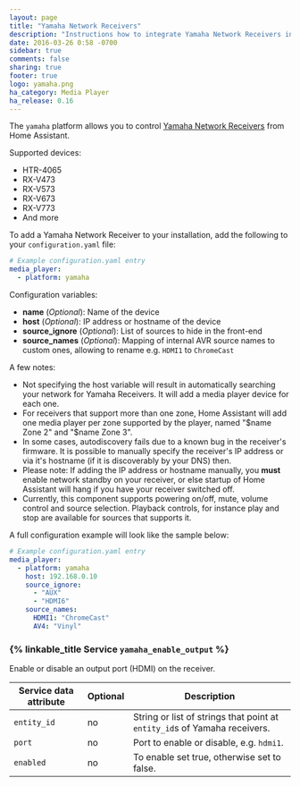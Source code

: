 ```yaml
---
layout: page
title: "Yamaha Network Receivers"
description: "Instructions how to integrate Yamaha Network Receivers into Home Assistant."
date: 2016-03-26 0:58 -0700
sidebar: true
comments: false
sharing: true
footer: true
logo: yamaha.png
ha_category: Media Player
ha_release: 0.16
---
```


The `yamaha` platform allows you to control [Yamaha Network Receivers](http://usa.yamaha.com/products/audio-visual/av-receivers-amps/rx) from Home Assistant.

Supported devices:

- HTR-4065
- RX-V473
- RX-V573
- RX-V673
- RX-V773
- And more

To add a Yamaha Network Receiver to your installation, add the following to your `configuration.yaml` file:

```yaml
# Example configuration.yaml entry
media_player:
  - platform: yamaha
```
Configuration variables:

- **name** (*Optional*): Name of the device
- **host** (*Optional*): IP address or hostname of the device
- **source_ignore** (*Optional*): List of sources to hide in the front-end
- **source_names** (*Optional*): Mapping of internal AVR source names to custom ones, allowing to rename e.g. `HDMI1` to `ChromeCast`

A few notes:

- Not specifying the host variable will result in automatically searching your network for Yamaha Receivers. It will add a media player device for each one.
- For receivers that support more than one zone, Home Assistant will add one media player per zone supported by the player, named "$name Zone 2" and "$name Zone 3".
- In some cases, autodiscovery fails due to a known bug in the receiver's firmware. It is possible to manually specify the receiver's IP address or via it's hostname (if it is discoverably by your DNS) then.
- Please note: If adding the IP address or hostname manually, you **must** enable network standby on your receiver, or else startup of Home Assistant will hang if you have your receiver switched off.
- Currently, this component supports powering on/off, mute, volume control and source selection. Playback controls, for instance play and stop are available for sources that supports it.

A full configuration example will look like the sample below:
```yaml
# Example configuration.yaml entry
media_player:
  - platform: yamaha
    host: 192.168.0.10
    source_ignore:
      - "AUX"
      - "HDMI6"
    source_names:
      HDMI1: "ChromeCast"
      AV4: "Vinyl"
```

### {% linkable_title Service `yamaha_enable_output` %}

Enable or disable an output port (HDMI) on the receiver.

| Service data attribute | Optional | Description |
| ---------------------- | -------- | ----------- |
| `entity_id` | no | String or list of strings that point at `entity_id`s of Yamaha receivers.
| `port` | no | Port to enable or disable, e.g. `hdmi1`.
| `enabled` | no | To enable set true, otherwise set to false.